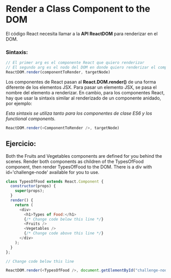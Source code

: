 # Render a Class Component to the DOM

El código React necesita llamar a la **API ReactDOM** para renderizar en el DOM.

### Sintaxis:
```js
// El primer arg es el componente React que quiero renderizar
// El segundo arg es el nodo del DOM en donde quiero renderizar el componente
ReactDOM.render(componentToRender, targetNode)
```

Los componentes de React pasan al **React.DOM.render()** de una forma diferente de los elementos JSX. Para pasar un elemento JSX, se pasa el nombre del elemento a renderizar. En cambio, para los componentes React, hay que usar la sintaxis similar al renderizado de un componente anidado, por ejemplo:

*Esta sintaxis se utiliza tanto para los componentes de clase ES6 y los functional components.*
```js
ReactDOM.render(<ComponentToRender />, targetNode)
```

## Ejercicio:

Both the Fruits and Vegetables components are defined for you behind the scenes. Render both components as children of the TypesOfFood component, then render TypesOfFood to the DOM. There is a div with id='challenge-node' available for you to use.

```js
class TypesOfFood extends React.Component {
  constructor(props) {
    super(props);
  }
  render() {
    return (
      <div>
        <h1>Types of Food:</h1>
        {/* Change code below this line */}
        <Fruits />
        <Vegetables />
        {/* Change code above this line */}
      </div>
    );
  }
};

// Change code below this line

ReactDOM.render(<TypesOfFood />, document.getElementById("challenge-node"));
```
